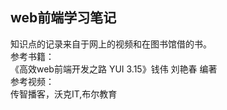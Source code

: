 ## web前端学习笔记
知识点的记录来自于网上的视频和在图书馆借的书。<br>
参考书籍：<br>
《高效web前端开发之路 YUI 3.15》钱伟 刘艳春 编著<br>
参考视频：<br>
传智播客，沃克IT,布尔教育
